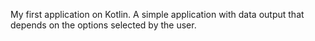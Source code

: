 
My first application on Kotlin. A simple application with data output that depends on the options selected by the user.
